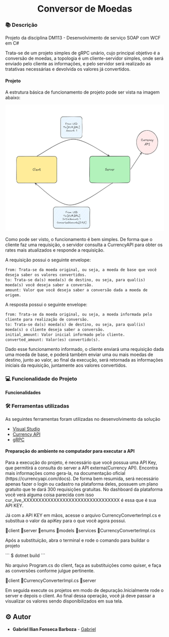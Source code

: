 <h1 align="center">Conversor de Moedas</h1>

### :books: Descrição

<p>Projeto da disciplina DM113 - Desenvolvimento de serviço SOAP com WCF em C# </p>
<p>Trata-se de um projeto simples de gRPC unário, cujo principal objetivo é a conversão de moedas, a topologia é um cliente-servidor simples, onde será enviado pelo cliente as informações, e pelo servidor será realizado as tratativas necessárias e devolvida os valores já convertidos.</p>

#### Projeto
<p>A estrutura básica de funcionamento de projeto pode ser vista na imagem abaixo: </p> 

<p align="center">
<img src="Currency_converter_arch.png" height="400" width="800" >
</p>

<p>Como pode ser visto, o funcionamento é bem simples. De forma que o cliente faz uma requisição, o servidor consulta a CurrencyAPI para obter os rates mais atualizados e responde a requisição.</p>
<p>A requisição possui o seguinte envelope: </p>

```
from: Trata-se da moeda original, ou seja, a moeda de base que você deseja saber os valores convertidos.
to: Trata-se da(s) moeda(s) de destino, ou seja, para qual(is) moeda(s) você deseja saber a conversão.
amount: Valor que você deseja saber a conversão dada a moeda de origem.
```

<p>A resposta possui o seguinte envelope: </p>

```
from: Trata-se da moeda original, ou seja, a moeda informada pelo cliente para realização de conversão.
to: Trata-se da(s) moeda(s) de destino, ou seja, para qual(is) moeda(s) o cliente deseja saber a conversão.
initial_amount: Valor inicial informado pelo cliente.
converted_amount: Valor(es) convertido(s).
```

<p>Dado esse funcionamento informado, o cliente enviará uma requisição dada uma moeda de base, e poderá também enviar uma ou mais moedas de destino, junto ao valor, ao final da execução, será retornada as informações iniciais da requisição, juntamente aos valores convertidos.</p>

### :computer: Funcionalidade do Projeto
#### Funcionalidades

### :hammer_and_wrench: Ferramentas utilizadas
<p>As seguintes ferramentas foram utilizadas no desenvolvimento da solução</p>

- [Visual Studio](https://git-scm.com/)
- [Currency API](https://currencyapi.com/)
- [gRPC](https://grpc.io/)

#### Preparação do ambiente no computador para executar a API
<p>Para a execução do projeto, é necessário que você possua uma API Key, que permitirá a consulta do server a API externa(Currency API).
Encontra mais informações como gera-la, na documentação oficial (https://currencyapi.com/docs). De forma bem resumida, será necessário apenas fazer o login ou cadastro na plataforma deles, possuem um plano gratuito que te dará 300 requisições gratuitas. No dashboard da plataforma você verá alguma coisa parecida com isso cur_live_XXXXXXXXXXXXXXXXXXXXXXXXXXXXXXXX é essa que é sua API KEY.</p>
<p>Já com a API KEY em mãos, acesse o arquivo CurrencyConverterImpl.cs e substitua o valor da apiKey para o que você agora possui.</p>
📁client
📂server
    📁enums
    📁models
    📂services
        📄CurrencyConverterImpl.cs

<p>Após a substituição, abra o terminal e rode o comando para buildar o projeto</p>
```
$ dotnet build
```

<p>No arquivo Program.cs do client, faça as substituições como quiser, e faça as conversões conforme julgue pertinente.</p>
📂client
    📄CurrencyConverterImpl.cs
📁server

<p>Em seguida execute os projetos em modo de depuração.Inicialmente rode o server e depois o client. Ao final dessa operação, você já deve passar a visualizar os valores sendo disponibilizados em sua tela.</p>

## :gear: Autor

* **Gabriel Ilian Fonseca Barboza** - [Gabriel](https://github.com/G-ilian) 
